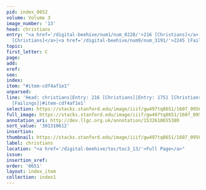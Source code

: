```yaml
---
pid: index_0652
volume: Volume 3
image_number: '13'
head: christians
entry: "<a href='/digital-beehive/num1/num_0228/'>216 [Christians]</a>|<a href='/digital-beehive/num8/num_2681/'>1751
  [Christians]</a>|<a href='/digital-beehive/num9/num_3191/'>2245 [Failings]</a>"
topic:
first_letter: C
page:
add:
xref:
see:
index:
item: "#item-cdf4af1e1"
unparsed:
line: 'Head: christians|Entry: 216 [Christians]|Entry: 1751 [Christians]|Entry: 2245
  [Failings]|#item-cdf4af1e1'
selection: https://stacks.stanford.edu/image/iiif/gw497tq8651/1607_0956/144,612,771,134/full/0/default.jpg
full_image: https://stacks.stanford.edu/image/iiif/gw497tq8651/1607_0956/full/full/0/default.jpg
annotation_uri: http://dev.llgc.org.uk/annotation/1532618655380
sort_value: '301310612'
insertion:
thumbnail: https://stacks.stanford.edu/image/iiif/gw497tq8651/1607_0956/144,612,771,134/150,/0/default.jpg
label: christians
location: "<a href='/digital-beehive/toc/toc3_13/'>Full Page</a>"
issue:
insertion_xref:
order: '0651'
layout: index_item
collection: index1
---
```

